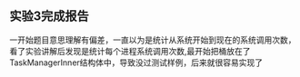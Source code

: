 ## 实验3完成报告
一开始题目意思理解有偏差，一直以为是统计从系统开始到现在的系统调用次数，看了实验讲解后发现是统计每个进程系统调用次数,最开始把桶放在了TaskManagerInner结构体中，导致没过测试样例，后来就很容易实现了